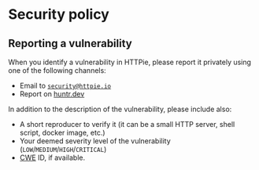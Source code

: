 # Security policy

## Reporting a vulnerability

When you identify a vulnerability in HTTPie, please report it privately using one of the following channels:

- Email to [`security@httpie.io`](mailto:security@httpie.io)
- Report on [huntr.dev](https://huntr.dev/)

In addition to the description of the vulnerability, please include also:

- A short reproducer to verify it (it can be a small HTTP server, shell script, docker image, etc.)
- Your deemed severity level of the vulnerability (`LOW`/`MEDIUM`/`HIGH`/`CRITICAL`)
- [CWE](https://cwe.mitre.org/) ID, if available.
